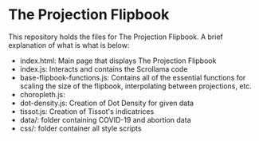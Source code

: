 # The Projection Flipbook

This repository holds the files for The Projection Flipbook. A brief explanation of what is what is below:

- index.html: Main page that displays The Projection Flipbook
- index.js: Interacts and contains the Scrollama code 
- base-flipbook-functions.js: Contains all of the essential functions for scaling the size of the flipbook, interpolating between projections, etc.
- choropleth.js: 
- dot-density.js: Creation of Dot Density for given data
- tissot.js: Creation of Tissot's indicatrices
- data/: folder containing COVID-19 and abortion data
- css/: folder container all style scripts 


